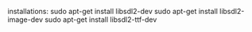 installations:
sudo apt-get install libsdl2-dev
sudo apt-get install libsdl2-image-dev
sudo apt-get install libsdl2-ttf-dev
